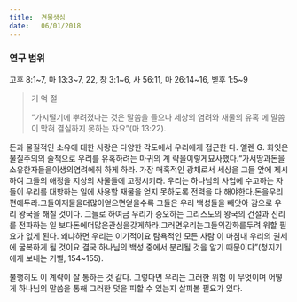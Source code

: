 ```yaml
---
title:  견물생심
date:   06/01/2018
---
```


### 연구 범위
고후 8:1~7, 마 13:3~7, 22, 창 3:1~6, 사 56:11, 마 26:14~16, 벧후 1:5~9

> <p>기 억 절</p>
> “가시떨기에 뿌려졌다는 것은 말씀을 들으나 세상의 염려와 재물의 유혹 에 말씀이 막혀 결실하지 못하는 자요”(마 13:22).

돈과 물질적인 소유에 대한 사랑은 다양한 각도에서 우리에게 접근한 다. 엘렌 G. 화잇은 물질주의의 술책으로 우리를 유혹하려는 마귀의 계 략을이렇게묘사했다.“가서땅과돈을소유한자들을이생의염려에취 하게 하라. 가장 매혹적인 광채로서 세상을 그들 앞에 제시하여 그들의 애정을 지상의 사물들에 고정시키라. 우리는 하나님의 사업에 수고하는 자들이 우리를 대항하는 일에 사용할 재물을 얻지 못하도록 전력을 다 해야한다.돈을우리편에두라.그들이재물을더많이얻으면얻을수록 그들은 우리 백성들을 빼앗아 감으로 우리 왕국을 해칠 것이다. 그들로 하여금 우리가 증오하는 그리스도의 왕국의 건설과 진리를 전파하는 일 보다돈에더많은관심을갖게하라.그러면우리는그들의감화를두려 워할 필요가 없게 된다. 왜냐하면 우리는 이기적이요 탐욕적인 모든 사람 이 마침내 우리의 권세에 굴복하게 될 것이요 결국 하나님의 백성 중에서 분리될 것을 알기 때문이다”(청지기에게 보내는 기별, 154~155).

불행히도 이 계략이 잘 통하는 것 같다. 그렇다면 우리는 그러한 위험 이 무엇이며 어떻게 하나님의 말씀을 통해 그러한 덫을 피할 수 있는지 살펴볼 필요가 있다. 